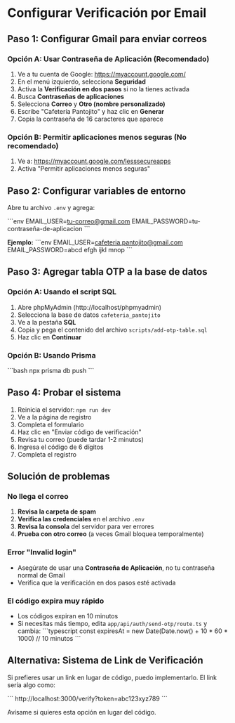 # Configurar Verificación por Email

## Paso 1: Configurar Gmail para enviar correos

### Opción A: Usar Contraseña de Aplicación (Recomendado)

1. Ve a tu cuenta de Google: https://myaccount.google.com/
2. En el menú izquierdo, selecciona **Seguridad**
3. Activa la **Verificación en dos pasos** si no la tienes activada
4. Busca **Contraseñas de aplicaciones**
5. Selecciona **Correo** y **Otro (nombre personalizado)**
6. Escribe "Cafetería Pantojito" y haz clic en **Generar**
7. Copia la contraseña de 16 caracteres que aparece

### Opción B: Permitir aplicaciones menos seguras (No recomendado)

1. Ve a: https://myaccount.google.com/lesssecureapps
2. Activa "Permitir aplicaciones menos seguras"

## Paso 2: Configurar variables de entorno

Abre tu archivo `.env` y agrega:

\`\`\`env
EMAIL_USER=tu-correo@gmail.com
EMAIL_PASSWORD=tu-contraseña-de-aplicacion
\`\`\`

**Ejemplo:**
\`\`\`env
EMAIL_USER=cafeteria.pantojito@gmail.com
EMAIL_PASSWORD=abcd efgh ijkl mnop
\`\`\`

## Paso 3: Agregar tabla OTP a la base de datos

### Opción A: Usando el script SQL

1. Abre phpMyAdmin (http://localhost/phpmyadmin)
2. Selecciona la base de datos `cafeteria_pantojito`
3. Ve a la pestaña **SQL**
4. Copia y pega el contenido del archivo `scripts/add-otp-table.sql`
5. Haz clic en **Continuar**

### Opción B: Usando Prisma

\`\`\`bash
npx prisma db push
\`\`\`

## Paso 4: Probar el sistema

1. Reinicia el servidor: `npm run dev`
2. Ve a la página de registro
3. Completa el formulario
4. Haz clic en "Enviar código de verificación"
5. Revisa tu correo (puede tardar 1-2 minutos)
6. Ingresa el código de 6 dígitos
7. Completa el registro

## Solución de problemas

### No llega el correo

1. **Revisa la carpeta de spam**
2. **Verifica las credenciales** en el archivo `.env`
3. **Revisa la consola** del servidor para ver errores
4. **Prueba con otro correo** (a veces Gmail bloquea temporalmente)

### Error "Invalid login"

- Asegúrate de usar una **Contraseña de Aplicación**, no tu contraseña normal de Gmail
- Verifica que la verificación en dos pasos esté activada

### El código expira muy rápido

- Los códigos expiran en 10 minutos
- Si necesitas más tiempo, edita `app/api/auth/send-otp/route.ts` y cambia:
  \`\`\`typescript
  const expiresAt = new Date(Date.now() + 10 * 60 * 1000) // 10 minutos
  \`\`\`

## Alternativa: Sistema de Link de Verificación

Si prefieres usar un link en lugar de código, puedo implementarlo. El link sería algo como:

\`\`\`
http://localhost:3000/verify?token=abc123xyz789
\`\`\`

Avísame si quieres esta opción en lugar del código.
